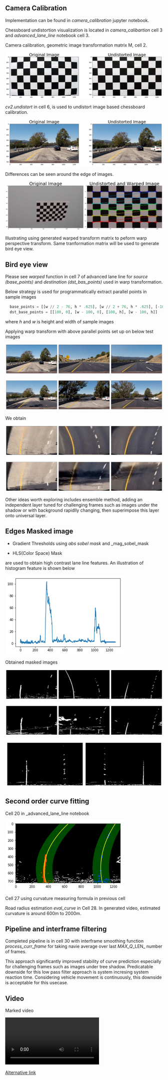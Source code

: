 [image1]: ./output_images/undistort.png "Undistorted"
[image2]: ./output_images/chessboard.png "Chessboard"
[image3]: ./output_images/chessboard_warped.png "Chessboard Warped"
[image4]: ./output_images/original.png "Original"
[image5]: ./output_images/test_warped.png "test_warped"
[image6]: ./output_images/hist.png "histogram"
[image7]: ./output_images/masked_curve.png "masked_curve"
[image8]: ./output_images/masked_straight.png "masked_straight"
[image9]: ./output_images/curve_fitting_fill.png "Curve fitting"

[video1]: ./videos/output.mp4 "Video"


## Camera Calibration

Implementation can be found in _camera_calibration_ jupyter notebook. 

Chessboard undistortion visualization is located in _camera_calibartion_ cell 3 and _advanced_lane_line_ notebook cell 3. 

Camera calibration, geometric image transformation matrix M, cell 2.

![Chessboard][image2]

_cv2.undistort_ in cell 6, is used to undistort image based chessboard calibration. 

![Undistortion][image1]

Differences can be seen around the edge of images. 

![Undistorted and warped][image3]

Illustrating using generated warped transform matrix to peform warp perspective transform. Same tranformation matrix will be used to generate bird eye view.

## Bird eye view

Please see _warped_ function in cell 7 of advanced lane line for _source (base\_points)_ and _destination (dst\_bas\_points)_ used in warp transformation.

Below strategy is used for programmatically extract parallel points in sample images

```python
  base_points = [[w // 2 - 76, h * .625], [w // 2 + 76, h * .625], [-100, h], [w + 100, h]]
  dst_base_points = [[100, 0], [w - 100, 0], [100, h], [w - 100, h]]
```

where _h_ and _w_ is height and width of sample images


Applying warp transform with above parallel points set up on below test images

![Test images][image4]

We obtain

![Warped_test][image5]


Other ideas worth exploring includes ensemble method, adding an independent layer tuned for challenging frames such as images under the shadow or with background rapidlly changing, then superimpose
this layer onto universal layer.

## Edges Masked image  

 * Gradient Thresholds using _abs sobel mask_ and _mag_sobel_mask

 * HLS(Color Space) Mask 

 are used to obtain high contrast lane line features. An illustration of histogram feature is shown below 

![histogram][image6]

 Obtained masked images

![masked_curve][image7]

![masked_straight][image8]

## Second order curve fitting

Cell 20 in _advanced\_lane\_line  notebook

![Curve fitting][image9]

Cell 27 using curvature measuring formula in previous cell

Road radius estimation _eval\_curve_ in Cell 28. In generated video, estimated curvature is around 600m to 2000m. 

## Pipeline and interframe filtering

Completed pipeline is in cell 30 with interframe smoothing function _process\_curr\_frame_ for taking navie average over last _MAX\_Q_\_LEN_ number of frames.

This approach significantly improved stability of curve prediction especially for challenging frames such as images under tree shadow. Predicatable downside for this low pass filter 
approach is system incresing system reaction time. Considering vehicle movement is continuously, this downside is acceptable for this usecase.

## Video

Marked video

![Output video][video1]

[Alternative link](https://youtu.be/j5_vjIFL-UQ)
